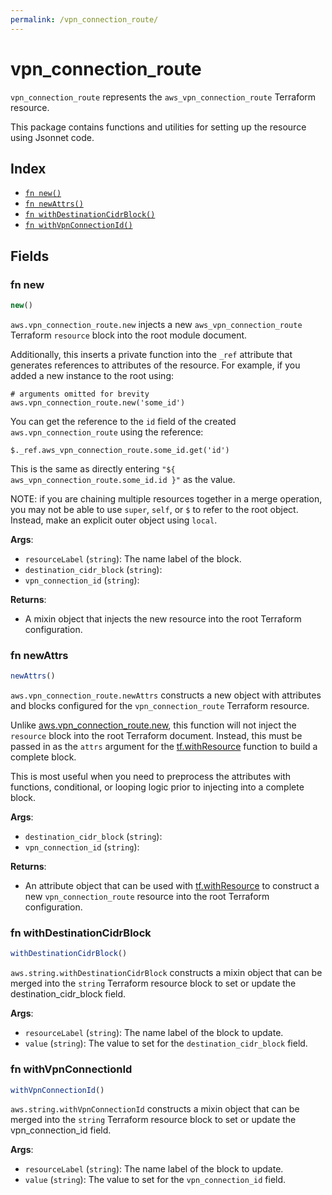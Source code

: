 ```yaml
---
permalink: /vpn_connection_route/
---
```


# vpn_connection_route

`vpn_connection_route` represents the `aws_vpn_connection_route` Terraform resource.



This package contains functions and utilities for setting up the resource using Jsonnet code.


## Index

* [`fn new()`](#fn-new)
* [`fn newAttrs()`](#fn-newattrs)
* [`fn withDestinationCidrBlock()`](#fn-withdestinationcidrblock)
* [`fn withVpnConnectionId()`](#fn-withvpnconnectionid)

## Fields

### fn new

```ts
new()
```


`aws.vpn_connection_route.new` injects a new `aws_vpn_connection_route` Terraform `resource`
block into the root module document.

Additionally, this inserts a private function into the `_ref` attribute that generates references to attributes of the
resource. For example, if you added a new instance to the root using:

    # arguments omitted for brevity
    aws.vpn_connection_route.new('some_id')

You can get the reference to the `id` field of the created `aws.vpn_connection_route` using the reference:

    $._ref.aws_vpn_connection_route.some_id.get('id')

This is the same as directly entering `"${ aws_vpn_connection_route.some_id.id }"` as the value.

NOTE: if you are chaining multiple resources together in a merge operation, you may not be able to use `super`, `self`,
or `$` to refer to the root object. Instead, make an explicit outer object using `local`.

**Args**:
  - `resourceLabel` (`string`): The name label of the block.
  - `destination_cidr_block` (`string`): 
  - `vpn_connection_id` (`string`): 

**Returns**:
- A mixin object that injects the new resource into the root Terraform configuration.


### fn newAttrs

```ts
newAttrs()
```


`aws.vpn_connection_route.newAttrs` constructs a new object with attributes and blocks configured for the `vpn_connection_route`
Terraform resource.

Unlike [aws.vpn_connection_route.new](#fn-vpnconnectionroutenew), this function will not inject the `resource`
block into the root Terraform document. Instead, this must be passed in as the `attrs` argument for the
[tf.withResource](https://github.com/tf-libsonnet/core/tree/main/docs#fn-withresource) function to build a complete block.

This is most useful when you need to preprocess the attributes with functions, conditional, or looping logic prior to
injecting into a complete block.

**Args**:
  - `destination_cidr_block` (`string`): 
  - `vpn_connection_id` (`string`): 

**Returns**:
  - An attribute object that can be used with [tf.withResource](https://github.com/tf-libsonnet/core/tree/main/docs#fn-withresource) to construct a new `vpn_connection_route` resource into the root Terraform configuration.


### fn withDestinationCidrBlock

```ts
withDestinationCidrBlock()
```

`aws.string.withDestinationCidrBlock` constructs a mixin object that can be merged into the `string`
Terraform resource block to set or update the destination_cidr_block field.



**Args**:
  - `resourceLabel` (`string`): The name label of the block to update.
  - `value` (`string`): The value to set for the `destination_cidr_block` field.


### fn withVpnConnectionId

```ts
withVpnConnectionId()
```

`aws.string.withVpnConnectionId` constructs a mixin object that can be merged into the `string`
Terraform resource block to set or update the vpn_connection_id field.



**Args**:
  - `resourceLabel` (`string`): The name label of the block to update.
  - `value` (`string`): The value to set for the `vpn_connection_id` field.
